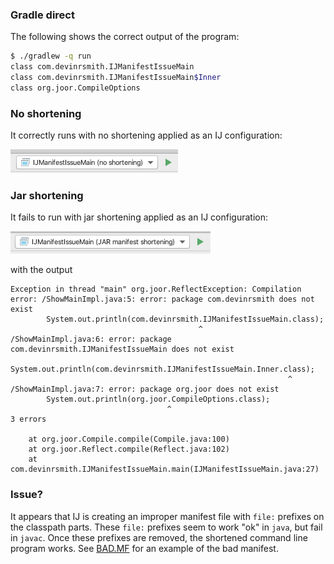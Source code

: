 ### Gradle direct
The following shows the correct output of the program:

```sh
$ ./gradlew -q run
class com.devinrsmith.IJManifestIssueMain
class com.devinrsmith.IJManifestIssueMain$Inner
class org.joor.CompileOptions
```

### No shortening

It correctly runs with no shortening applied as an IJ configuration:

![no shortening](no-shortening.png)

### Jar shortening

It fails to run with jar shortening applied as an IJ configuration:

![jar shortening](jar-shortening.png)

with the output

```
Exception in thread "main" org.joor.ReflectException: Compilation error: /ShowMainImpl.java:5: error: package com.devinrsmith does not exist
        System.out.println(com.devinrsmith.IJManifestIssueMain.class);
                                          ^
/ShowMainImpl.java:6: error: package com.devinrsmith.IJManifestIssueMain does not exist
        System.out.println(com.devinrsmith.IJManifestIssueMain.Inner.class);
                                                              ^
/ShowMainImpl.java:7: error: package org.joor does not exist
        System.out.println(org.joor.CompileOptions.class);
                                   ^
3 errors

	at org.joor.Compile.compile(Compile.java:100)
	at org.joor.Reflect.compile(Reflect.java:102)
	at com.devinrsmith.IJManifestIssueMain.main(IJManifestIssueMain.java:27)
```

### Issue?

It appears that IJ is creating an improper manifest file with `file:` prefixes on the classpath
parts. These `file:` prefixes seem to work "ok" in `java`, but fail in `javac`. Once these prefixes
are removed, the shortened command line program works. See [BAD.MF](BAD.MF) for an example of the
bad manifest.